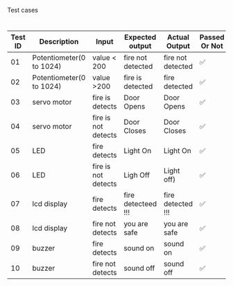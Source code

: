 Test cases
#
| Test ID | Description | Input | Expected output | Actual Output | Passed Or Not |
| --- | --- | --- | --- | --- | --- |
| 01 | Potentiometer(0 to 1024) | value < 200 | fire not detected | fire not detected | ✅ |
| 02 | Potentiometer(0 to 1024) | value >200 | fire is detected | fire detected | ✅ |
| 03 | servo motor | fire is detects | Door Opens | Door Opens | ✅ |
| 04 | servo motor | fire is not detects | Door Closes | Door Closes | ✅ |
| 05 | LED | fire detects | Light On  | Light On  | ✅ |
| 06 | LED | fire is not detects | Ligh  Off | Light off) | ✅ |
| 07 | lcd display | fire detects | fire detecteed !!! | fire detected !!! | ✅ |
| 08 | lcd display | fire not detects | you are safe | you are safe | ✅ |
| 09 | buzzer | fire detects| sound on | sound on | ✅ |
| 10 | buzzer | fire not detects | sound off | sound off | ✅ |
#
